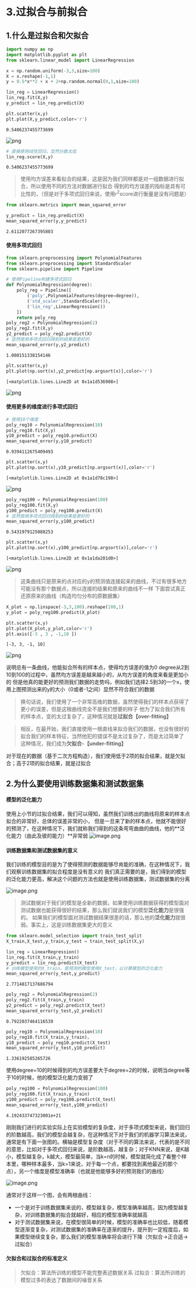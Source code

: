 # 3.过拟合与前拟合

## 1.什么是过拟合和欠拟合


```python
import numpy as np
import matplotlib.pyplot as plt
from sklearn.linear_model import LinearRegression

x = np.random.uniform(-3,3,size=100)
X = x.reshape(-1,1)
y = 0.5*x**2 + x + 2+np.random.normal(0,1,size=100)

lin_reg = LinearRegression()
lin_reg.fit(X,y)
y_predict = lin_reg.predict(X)

plt.scatter(x,y)
plt.plot(X,y_predict,color='r')
```




    0.5406237455773699




![png](output_29_1.png)



```python
# 直接使用线性回归，显然分数太低
lin_reg.score(X,y)
```




    0.5406237455773699



> 使用均方误差来看拟合的结果，这是因为我们同样都是对一组数据进行拟合，所以使用不同的方法对数据进行拟合
得到的均方误差的指标是具有可比性的，（但是对于多项式回归来说，使用r<sup>2</sup>score进行衡量是没有问题是）


```python
from sklearn.metrics import mean_squared_error

y_predict = lin_reg.predict(X)
mean_squared_error(y,y_predict)
```




    2.6112077267395803



 #### 使用多项式回归


```python
from sklearn.preprocessing import PolynomialFeatures
from sklearn.preprocessing import StandardScaler
from sklearn.pipeline import Pipeline

# 使用Pipeline构建多项式回归
def PolynomialRegression(degree):
    poly_reg = Pipeline([
        ('poly',PolynomialFeatures(degree=degree)),
        ('std_scaler',StandardScaler()),
        ('lin_reg',LinearRegression())
    ])
    return poly_reg
poly_reg2 = PolynomialRegression(2)
poly_reg2.fit(X,y)
y2_predict = poly_reg2.predict(X)
# 显然使用多项式回归得到的结果是更好的
mean_squared_error(y,y2_predict)
```




    1.000151338154146




```python
plt.scatter(x,y)
plt.plot(np.sort(x),y2_predict[np.argsort(x)],color='r')
```




    [<matplotlib.lines.Line2D at 0x1a1d536908>]




![png](output_35_1.png)


#### 使用更多的维度进行多项式回归



```python
# 使用10个维度
poly_reg10 = PolynomialRegression(10)
poly_reg10.fit(X,y)
y10_predict = poly_reg10.predict(X)
mean_squared_error(y,y10_predict)
```




    0.9394112675409493




```python
plt.scatter(x,y)
plt.plot(np.sort(x),y10_predict[np.argsort(x)],color='r')
```




    [<matplotlib.lines.Line2D at 0x1a1d78c198>]




![png](output_38_1.png)



```python
poly_reg100 = PolynomialRegression(100)
poly_reg100.fit(X,y)
y100_predict = poly_reg100.predict(X)
# 显然使用多项式回归得到的结果是更好的
mean_squared_error(y,y100_predict)
```




    0.5431979125088253




```python
plt.scatter(x,y)
plt.plot(np.sort(x),y100_predict[np.argsort(x)],color='r')
```




    [<matplotlib.lines.Line2D at 0x1a1da201d0>]




![png](output_40_1.png)


> 这条曲线只是原来的点对应的y的预测值连接起来的曲线，不过有很多地方可能没有那个数据点，所以连接的结果和原来的曲线不一样
下面尝试真正还原原来的曲线（构造均匀分布的原数据集）


```python
X_plot = np.linspace(-3,3,100).reshape(100,1)
y_plot = poly_reg100.predict(X_plot)

plt.scatter(x,y)
plt.plot(X_plot,y_plot,color='r')
plt.axis([-3 , 3 , -1,10 ])
```




    [-3, 3, -1, 10]




![png](output_42_1.png)


说明总有一条曲线，他能拟合所有的样本点，使得均方误差的值为0
degree从2到10到100的过程中，虽然均方误差是越来越小的，从均方误差的角度来看是更加小的
但是他真的能更好的预测我们数据的走势吗，例如我们选择2.5到3的一个x，使用上图预测出来的y的大小（0或者-1之间）显然不符合我们的数据

>换句话说，我们使用了一个非常高维的数据，虽然使得我们的样本点获得了更小的误差，但是这根曲线完全不是我们想要的样子
他为了拟合我们所有的样本点，变的太过复杂了，这种情况就是**过拟合【over-fitting】**

>相反，在最开始，我们直接使用一根直线来拟合我们的数据，也没有很好的拟合我们的样本特征，当然他犯的错误不是太过复杂了，而是太过简单了
这种情况，我们成为**欠拟合-【under-fitting】**

对于现在的数据（基于二次方程构造），我们使用低于2项的拟合结果，就是欠拟合；高于2项的拟合结果，就是过拟合

## 2.为什么要使用训练数据集和测试数据集

#### 模型的泛化能力
使用上小节的过拟合结果，我们可以得知，虽然我们训练出的曲线将原来的样本点拟合的非常好，总体的误差非常的小，
但是一旦来了新的样本点，他就不能很好的预测了，在这种情况下，我们就称我们得到的这条弯弯曲曲的曲线，他的**泛化能力（由此及彼的能力）**非常弱
![image.png](https://upload-images.jianshu.io/upload_images/7220971-3a4a8634da9b96f4.png?imageMogr2/auto-orient/strip%7CimageView2/2/w/1240)

#### 训练数据集和测试数据集的意义
我们训练的模型目的是为了使得预测的数据能够尽肯能的准确，在这种情况下，我们观察训练数据集的拟合程度是没有意义的
我们真正需要的是，我们得到的模型的泛化能力更高，解决这个问题的方法也就是使用训练数据集，测试数据集的分离

![image.png](https://upload-images.jianshu.io/upload_images/7220971-70fe4536b5319f49.png?imageMogr2/auto-orient/strip%7CimageView2/2/w/1240)

>测试数据对于我们的模型是全新的数据，如果使用训练数据获得的模型面对测试数据也能获得很好的结果，那么我们就说我们的模型**泛化能力**是很强的。
如果我们的模型面对测试数据结果很差的话，那么他的**泛化能力**就很弱。事实上，这是训练数据集更大的意义


```python
from sklearn.model_selection import train_test_split
X_train,X_test,y_train,y_test = train_test_split(X,y)

lin_reg = LinearRegression()
lin_reg.fit(X_train,y_train)
y_predict = lin_reg.predict(X_test)
# 训练模型使用的X_train，是预测的模型使用X_test，以计算模型的泛化能力
mean_squared_error(y_test,y_predict)
```




    2.7714817137686794




```python
poly_reg2 = PolynomialRegression(2)
poly_reg2.fit(X_train,y_train)
y2_predict = poly_reg2.predict(X_test)
mean_squared_error(y_test,y2_predict)
```




    0.7922037464116539




```python
poly_reg10 = PolynomialRegression(10)
poly_reg10.fit(X_train,y_train)，
y10_predict = poly_reg10.predict(X_test)
mean_squared_error(y_test,y10_predict)
```




    1.336192585265726



使用degree=10的时候得到的均方误差要大于degree=2的时候，说明当degree等于10的时候，他的模型泛化能力变弱了


```python
poly_reg100 = PolynomialRegression(100)
poly_reg100.fit(X_train,y_train)
y100_predict = poly_reg100.predict(X_test)
mean_squared_error(y_test,y100_predict)
```




    4.192433747323001e+21



刚刚我们进行的实验实际上在实验模型的复杂度，对于多项式模型来说，我们回归的阶数越高，我们的模型会越复杂，在这种情况下对于我们的机器学习算法来说，通常是有下面一张图的。横轴是模型复杂度（对于不同的算法来说，代表的是不同的意思，比如对于多项式回归来说，是阶数越高，越复杂；对于KNN来说，是K越小，模型越复杂，k越大，模型最简单，当k=n的时候，模型就简化成了看整个样本里，哪种样本最多，当k=1来说，对于每一个点，都要找到离他最近的那个点），另一个维度是模型准确率（也就是他能够多好的预测我们的曲线）

![image.png](https://upload-images.jianshu.io/upload_images/7220971-b898896922a8d082.png?imageMogr2/auto-orient/strip%7CimageView2/2/w/1240)


通常对于这样一个图，会有两根曲线：
- 一个是对于训练数据集来说的，模型越复杂，模型准确率越高，因为模型越复杂，对训练数据集的拟合就越好，相应的模型准确率就越高
- 对于测试数据集来说，在模型很简单的时候，模型的准确率也比较低，随着模型逐渐变复杂，对测试数据集的准确率在逐渐的提升，提升到一定程度后，如果模型继续变复杂，那么我们的模型准确率将会进行下降（欠拟合->正合适->过拟合）


#### 欠拟合和过拟合的标准定义
> 欠拟合：算法所训练的模型不能完整表述数据关系
> 过拟合：算法所训练的模型过多的表达了数据间的噪音关系
